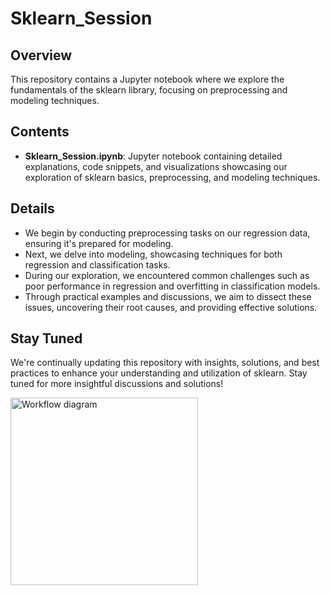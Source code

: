 # Sklearn_Session

## Overview

This repository contains a Jupyter notebook where we explore the fundamentals of the sklearn library, focusing on preprocessing and modeling techniques.

## Contents

- **Sklearn_Session.ipynb**: Jupyter notebook containing detailed explanations, code snippets, and visualizations showcasing our exploration of sklearn basics, preprocessing, and modeling techniques.

## Details

- We begin by conducting preprocessing tasks on our regression data, ensuring it's prepared for modeling.
- Next, we delve into modeling, showcasing techniques for both regression and classification tasks.
- During our exploration, we encountered common challenges such as poor performance in regression and overfitting in classification models.
- Through practical examples and discussions, we aim to dissect these issues, uncovering their root causes, and providing effective solutions.

## Stay Tuned

We're continually updating this repository with insights, solutions, and best practices to enhance your understanding and utilization of sklearn. Stay tuned for more insightful discussions and solutions!

<img src="https://sebastianraschka.com/images/blog/2014/intro_supervised_learning/supervised_learning_flowchart.png" alt="Workflow diagram" width="300">
